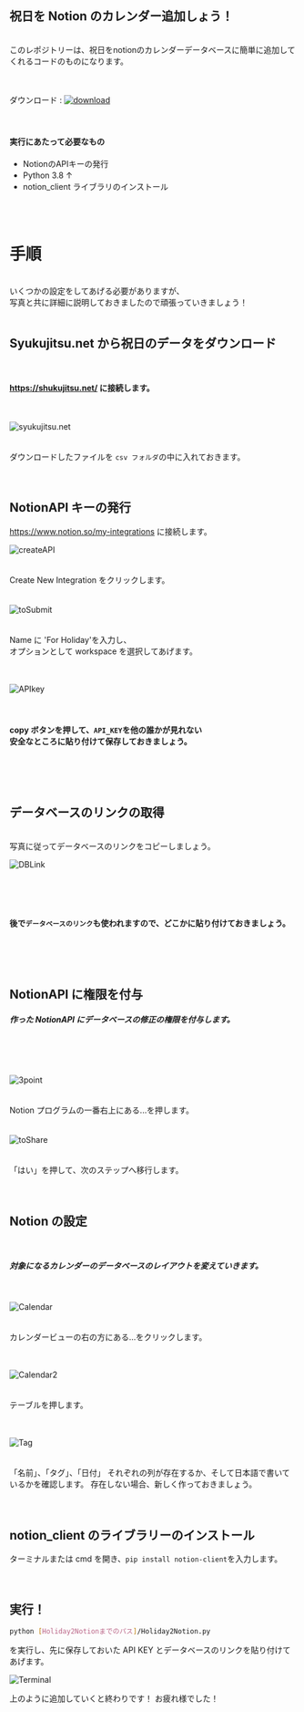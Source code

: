 ## 祝日を Notion のカレンダー追加しょう！

<br/>
このレポジトリーは、祝日をnotionのカレンダーデータベースに簡単に追加してくれるコードのものになります。
<br/>
<br/><br/>

ダウンロード : [![download](img/download.png)](https://github.com/DongwonTTuna/HolidayToNotion/releases/download/publish/Holiday2Notion.zip)
<br/><br/><br/>

#### 実行にあたって必要なもの

- NotionのAPIキーの発行
- Python 3.8 ↑　
- notion_client ライブラリのインストール

<br/><br/>

# 手順

<br/>
いくつかの設定をしてあげる必要がありますが、<br/>
写真と共に詳細に説明しておきましたので頑張っていきましょう！
<br/><br/>

## Syukujitsu.net から祝日のデータをダウンロード
<br/>

#### https://shukujitsu.net/ に接続します。
<br/>

![syukujitsu.net](img/syukujitsu.png)
<br/><br/><br/>
ダウンロードしたファイルを `csv フォルダ`の中に入れておきます。
<br/><br/><br/>

## NotionAPI キーの発行

https://www.notion.so/my-integrations に接続します。

![createAPI](img/createNew.png)
<br/>
<br/>
<br/>
Create New Integration をクリックします。
<br/>
<br/>
<br/>
![toSubmit](img/ToSubmit.png)
<br/><br/><br/>
Name に 'For Holiday'を入力し、<br/>オプションとして workspace を選択してあげます。
<br/><br/><br/>

![APIkey](img/apikey.png)
<br/><br/><br/>

#### copy ボタンを押して、`API_KEY`を他の誰かが見れない<br/>安全なところに貼り付けて保存しておきましょう。

<br/><br/><br/>

## データベースのリンクの取得

<br/>
写真に従ってデータベースのリンクをコピーしましょう。

![DBLink](img/viewLink.png)

<br/><br/><br/>

#### 後で`データベースのリンク`も使われますので、どこかに貼り付けておきましょう。

<br/><br/><br/>

## NotionAPI に権限を付与

##### 作った NotionAPI にデータベースの修正の権限を付与します。

<br/>
<br/>
<br/>

![3point](img/3point.png)
<br/><br/><br/>
Notion プログラムの一番右上にある...を押します。
<br/><br/><br/>
![toShare](img/toShare.png)
<br/><br/><br/>
「はい」を押して、次のステップへ移行します。
<br/><br/><br/>

## Notion の設定

<br/>

##### 対象になるカレンダーのデータベースのレイアウトを変えていきます。

<br/>

![Calendar](img/selectLayout.png)
<br/><br/><br/>
カレンダービューの右の方にある...をクリックします。
<br/><br/><br/>

![Calendar2](img/tableview.png)
<br/><br/><br/>
テーブルを押します。
<br/><br/><br/>

![Tag](img/tags.png)
<br/><br/><br/>
「名前」、「タグ」、「日付」
それぞれの列が存在するか、そして日本語で書いているかを確認します。
存在しない場合、新しく作っておきましょう。
<br/><br/><br/>

## notion_client のライブラリーのインストール

ターミナルまたは cmd を開き、`pip install notion-client`を入力します。
<br/><br/><br/>

## 実行！

```sh
python [Holiday2Notionまでのパス]/Holiday2Notion.py
```

を実行し、先に保存しておいた API KEY とデータベースのリンクを貼り付けてあげます。

![Terminal](img/terminal.png)

上のように追加していくと終わりです！
お疲れ様でした！
